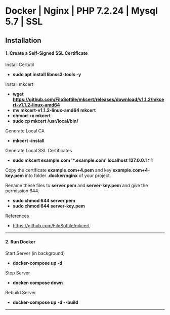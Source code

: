 # Docker | Nginx | PHP 7.2.24 | Mysql 5.7 | SSL

## Installation

#### 1. Create a Self-Signed SSL Certificate

Install Certutil

- <b>sudo apt install libnss3-tools -y</b>

Install mkcert

- <b>wget https://github.com/FiloSottile/mkcert/releases/download/v1.1.2/mkcert-v1.1.2-linux-amd64</b>
- <b>mv mkcert-v1.1.2-linux-amd64 mkcert</b>
- <b>chmod +x mkcert</b>
- <b>sudo cp mkcert /usr/local/bin/</b>

Generate Local CA

- <b>mkcert -install</b>

Generate Local SSL Certificates

- <b>sudo mkcert example.com '\*.example.com' localhost 127.0.0.1 ::1</b>

Copy the certificate <b>example.com+4.pem</b> and key <b>example.com+4-key.pem</b> into folder <b>.docker/nginx</b> of your project.

Rename these files to <b>server.pem</b> and <b>server-key.pem</b> and give the permission 644.

- <b>sudo chmod 644 server.pem</b>
- <b>sudo chmod 644 server-key.pem</b>

References

- https://github.com/FiloSottile/mkcert

---

#### 2. Run Docker

Start Server (in background)

- <b>docker-compose up -d</b>

Stop Server

- <b>docker-compose down</b>

Rebuild Server

- <b>docker-compose up -d --build</b>

---

